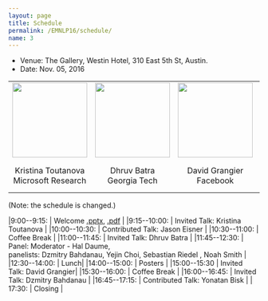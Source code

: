 ```yaml
---
layout: page
title: Schedule
permalink: /EMNLP16/schedule/
name: 3
---
```


* Venue: The Gallery, Westin Hotel, 310 East 5th St, Austin.
* Date: Nov. 05, 2016

<center>
<table style="border-spacing: 15px">
<tr>
<td ><img width="150" src="https://www.microsoft.com/en-us/research/wp-content/uploads/2016/01/kristina-toutanova-1.jpg"></td>
<td ><img width="150" src="https://filebox.ece.vt.edu/~dbatra/files/dhruv_batra_200.jpg"></td>
<td ><img width="150" src="http://david.grangier.info/img/david_grangier.jpeg"></td>
<td ><img width="150" src="http://minds.jacobs-university.de/sites/default/files/uploads/dzmitry/facebook_avatar.jpg"></td>
</tr>
<tr>
<td><center>Kristina Toutanova <br> Microsoft Research</center></td>
<td><center>Dhruv Batra  <br> Georgia Tech</center> </td>
<td><center> David Grangier<br> Facebook</center> </td>
<td><center>Dzmitry Bahdanau <br> University of Montreal</center> </td>
</tr>
</table>
</center>
(Note: the schedule is changed.)

|9:00--9:15:    | Welcome [.pptx](https://structuredprediction.github.io/emnlp16workshop.pptx), [.pdf](https://structuredprediction.github.io/emnlp16workshop.pdf) |
|9:15--10:00:    | Invited Talk: Kristina Toutanova |
|10:00--10:30:   | Contributed Talk: Jason Eisner |
|10:30--11:00:   | Coffee Break |
|11:00--11:45: | Invited Talk: Dhruv Batra  |
|11:45--12:30:   | Panel: Moderator - Hal Daume, <br> panelists: Dzmitry Bahdanau, Yejin Choi, Sebastian Riedel
, Noah Smith |
|12:30--14:00:   | Lunch|
|14:00--15:00:  | Posters |
|15:00--15:30   | Invited Talk: David Grangier|
|15:30--16:00:   | Coffee Break |
|16:00--16:45:   | Invited Talk: Dzmitry Bahdanau |
|16:45--17:15:   | Contributed Talk: Yonatan Bisk  | 
| 17:30:         | Closing |
